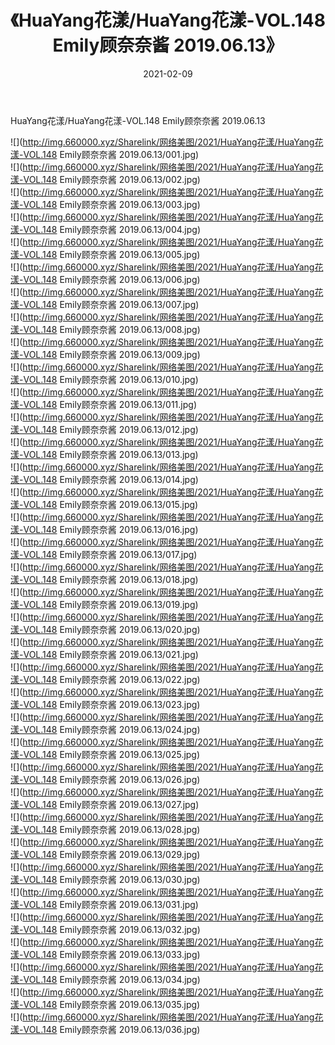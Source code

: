 ﻿---
layout: post
title:  《HuaYang花漾/HuaYang花漾-VOL.148 Emily顾奈奈酱 2019.06.13》
date:   2021-02-09
img: http://img.660000.xyz/Sharelink/网络美图/2021/HuaYang花漾/HuaYang花漾-VOL.148 Emily顾奈奈酱 2019.06.13/000.jpg
categories: [美女, 清纯, 唯美]
---

HuaYang花漾/HuaYang花漾-VOL.148 Emily顾奈奈酱 2019.06.13

 ![](http://img.660000.xyz/Sharelink/网络美图/2021/HuaYang花漾/HuaYang花漾-VOL.148 Emily顾奈奈酱 2019.06.13/001.jpg) <br>![](http://img.660000.xyz/Sharelink/网络美图/2021/HuaYang花漾/HuaYang花漾-VOL.148 Emily顾奈奈酱 2019.06.13/002.jpg) <br>![](http://img.660000.xyz/Sharelink/网络美图/2021/HuaYang花漾/HuaYang花漾-VOL.148 Emily顾奈奈酱 2019.06.13/003.jpg) <br>![](http://img.660000.xyz/Sharelink/网络美图/2021/HuaYang花漾/HuaYang花漾-VOL.148 Emily顾奈奈酱 2019.06.13/004.jpg) <br>![](http://img.660000.xyz/Sharelink/网络美图/2021/HuaYang花漾/HuaYang花漾-VOL.148 Emily顾奈奈酱 2019.06.13/005.jpg) <br>![](http://img.660000.xyz/Sharelink/网络美图/2021/HuaYang花漾/HuaYang花漾-VOL.148 Emily顾奈奈酱 2019.06.13/006.jpg) <br>![](http://img.660000.xyz/Sharelink/网络美图/2021/HuaYang花漾/HuaYang花漾-VOL.148 Emily顾奈奈酱 2019.06.13/007.jpg) <br>![](http://img.660000.xyz/Sharelink/网络美图/2021/HuaYang花漾/HuaYang花漾-VOL.148 Emily顾奈奈酱 2019.06.13/008.jpg) <br>![](http://img.660000.xyz/Sharelink/网络美图/2021/HuaYang花漾/HuaYang花漾-VOL.148 Emily顾奈奈酱 2019.06.13/009.jpg) <br>![](http://img.660000.xyz/Sharelink/网络美图/2021/HuaYang花漾/HuaYang花漾-VOL.148 Emily顾奈奈酱 2019.06.13/010.jpg) <br>![](http://img.660000.xyz/Sharelink/网络美图/2021/HuaYang花漾/HuaYang花漾-VOL.148 Emily顾奈奈酱 2019.06.13/011.jpg) <br>![](http://img.660000.xyz/Sharelink/网络美图/2021/HuaYang花漾/HuaYang花漾-VOL.148 Emily顾奈奈酱 2019.06.13/012.jpg) <br>![](http://img.660000.xyz/Sharelink/网络美图/2021/HuaYang花漾/HuaYang花漾-VOL.148 Emily顾奈奈酱 2019.06.13/013.jpg) <br>![](http://img.660000.xyz/Sharelink/网络美图/2021/HuaYang花漾/HuaYang花漾-VOL.148 Emily顾奈奈酱 2019.06.13/014.jpg) <br>![](http://img.660000.xyz/Sharelink/网络美图/2021/HuaYang花漾/HuaYang花漾-VOL.148 Emily顾奈奈酱 2019.06.13/015.jpg) <br>![](http://img.660000.xyz/Sharelink/网络美图/2021/HuaYang花漾/HuaYang花漾-VOL.148 Emily顾奈奈酱 2019.06.13/016.jpg) <br>![](http://img.660000.xyz/Sharelink/网络美图/2021/HuaYang花漾/HuaYang花漾-VOL.148 Emily顾奈奈酱 2019.06.13/017.jpg) <br>![](http://img.660000.xyz/Sharelink/网络美图/2021/HuaYang花漾/HuaYang花漾-VOL.148 Emily顾奈奈酱 2019.06.13/018.jpg) <br>![](http://img.660000.xyz/Sharelink/网络美图/2021/HuaYang花漾/HuaYang花漾-VOL.148 Emily顾奈奈酱 2019.06.13/019.jpg) <br>![](http://img.660000.xyz/Sharelink/网络美图/2021/HuaYang花漾/HuaYang花漾-VOL.148 Emily顾奈奈酱 2019.06.13/020.jpg) <br>![](http://img.660000.xyz/Sharelink/网络美图/2021/HuaYang花漾/HuaYang花漾-VOL.148 Emily顾奈奈酱 2019.06.13/021.jpg) <br>![](http://img.660000.xyz/Sharelink/网络美图/2021/HuaYang花漾/HuaYang花漾-VOL.148 Emily顾奈奈酱 2019.06.13/022.jpg) <br>![](http://img.660000.xyz/Sharelink/网络美图/2021/HuaYang花漾/HuaYang花漾-VOL.148 Emily顾奈奈酱 2019.06.13/023.jpg) <br>![](http://img.660000.xyz/Sharelink/网络美图/2021/HuaYang花漾/HuaYang花漾-VOL.148 Emily顾奈奈酱 2019.06.13/024.jpg) <br>![](http://img.660000.xyz/Sharelink/网络美图/2021/HuaYang花漾/HuaYang花漾-VOL.148 Emily顾奈奈酱 2019.06.13/025.jpg) <br>![](http://img.660000.xyz/Sharelink/网络美图/2021/HuaYang花漾/HuaYang花漾-VOL.148 Emily顾奈奈酱 2019.06.13/026.jpg) <br>![](http://img.660000.xyz/Sharelink/网络美图/2021/HuaYang花漾/HuaYang花漾-VOL.148 Emily顾奈奈酱 2019.06.13/027.jpg) <br>![](http://img.660000.xyz/Sharelink/网络美图/2021/HuaYang花漾/HuaYang花漾-VOL.148 Emily顾奈奈酱 2019.06.13/028.jpg) <br>![](http://img.660000.xyz/Sharelink/网络美图/2021/HuaYang花漾/HuaYang花漾-VOL.148 Emily顾奈奈酱 2019.06.13/029.jpg) <br>![](http://img.660000.xyz/Sharelink/网络美图/2021/HuaYang花漾/HuaYang花漾-VOL.148 Emily顾奈奈酱 2019.06.13/030.jpg) <br>![](http://img.660000.xyz/Sharelink/网络美图/2021/HuaYang花漾/HuaYang花漾-VOL.148 Emily顾奈奈酱 2019.06.13/031.jpg) <br>![](http://img.660000.xyz/Sharelink/网络美图/2021/HuaYang花漾/HuaYang花漾-VOL.148 Emily顾奈奈酱 2019.06.13/032.jpg) <br>![](http://img.660000.xyz/Sharelink/网络美图/2021/HuaYang花漾/HuaYang花漾-VOL.148 Emily顾奈奈酱 2019.06.13/033.jpg) <br>![](http://img.660000.xyz/Sharelink/网络美图/2021/HuaYang花漾/HuaYang花漾-VOL.148 Emily顾奈奈酱 2019.06.13/034.jpg) <br>![](http://img.660000.xyz/Sharelink/网络美图/2021/HuaYang花漾/HuaYang花漾-VOL.148 Emily顾奈奈酱 2019.06.13/035.jpg) <br>![](http://img.660000.xyz/Sharelink/网络美图/2021/HuaYang花漾/HuaYang花漾-VOL.148 Emily顾奈奈酱 2019.06.13/036.jpg) <br>